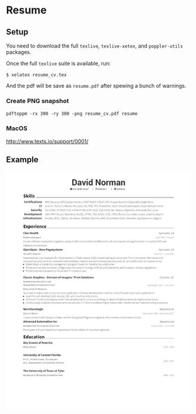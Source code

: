 # Resume

## Setup

You need to download the full `texlive`, `texlive-xetex`, and `poppler-utils` packages.

Once the full `texlive` suite is available, run:
```
$ xelatex resume_cv.tex
```
And the pdf will be save as `resume.pdf` after spewing a bunch of warnings.

### Create PNG snapshot

```
pdftoppm -rx 300 -ry 300 -png resume_cv.pdf resume
```

### MacOS

http://www.texts.io/support/0001/

## Example

![David Norman resume](resume_cv.png)
